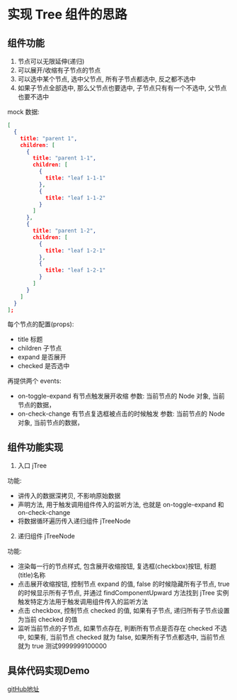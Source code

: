 # 实现 Tree 组件的思路

## 组件功能

1. 节点可以无限延伸(递归)
2. 可以展开/收缩有子节点的节点
3. 可以选中某个节点, 选中父节点, 所有子节点都选中, 反之都不选中
4. 如果子节点全部选中, 那么父节点也要选中, 子节点只有有一个不选中, 父节点也要不选中

mock 数据:

```json
[
  {
    title: "parent 1",
    children: [
      {
        title: "parent 1-1",
        children: [
          {
            title: "leaf 1-1-1"
          },
          {
            title: "leaf 1-1-2"
          }
        ]
      },
      {
        title: "parent 1-2",
        children: [
          {
            title: "leaf 1-2-1"
          },
          {
            title: "leaf 1-2-1"
          }
        ]
      }
    ]
  }
];
```

每个节点的配置(props):

- title 标题
- children 子节点
- expand 是否展开
- checked 是否选中

再提供两个 events:

- on-toggle-expand 有节点触发展开收缩 参数: 当前节点的 Node 对象, 当前节点的数据，
- on-check-change 有节点复选框被点击的时候触发 参数: 当前节点的 Node 对象, 当前节点的数据，

## 组件功能实现

1. 入口 jTree

功能:

- 讲传入的数据深拷贝, 不影响原始数据
- 声明方法, 用于触发调用组件传入的监听方法, 也就是 on-toggle-expand 和 on-check-change
- 将数据循环遍历传入递归组件 jTreeNode

2. 递归组件 jTreeNode

功能:

- 渲染每一行的节点样式, 包含展开收缩按钮, 复选框(checkbox)按钮, 标题(title)名称
- 点击展开收缩按钮, 控制节点 expand 的值, false 的时候隐藏所有子节点, true 的时候显示所有子节点, 并通过 findComponentUpward 方法找到 jTree 实例触发特定方法用于触发调用组件传入的监听方法
- 点击 checkbox, 控制节点 checked 的值, 如果有子节点, 递归所有子节点设置为当前 checked 的值
- 监听当前节点的子节点, 如果节点存在, 判断所有节点是否存在 checked 不选中, 如果有, 当前节点 checked 就为 false, 如果所有子节点都选中, 当前节点就为 true 测试9999999100000


## 具体代码实现Demo

[gitHub地址](https://github.com/18355166248/vue-component-lecture-Demo/blob/master/src/views/componentList/TreeDemo.vue)
